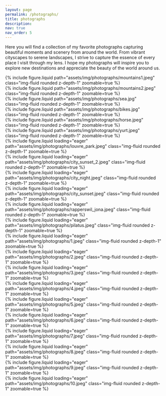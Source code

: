 ```yaml
---
layout: page
permalink: /photographs/
title: photographs
description:
nav: true
nav_order: 5
---
```


Here you will find a collection of my favorite photographs capturing beautiful moments and scenery from around the world. From vibrant cityscapes to serene landscapes, I strive to capture the essence of every place I visit through my lens. I hope my photographs will inspire you to explore new destinations and appreciate the beauty of the world around us.

<div class="row mt-4">
    <div class="col-sm mt-3 mt-md-0">
        {% include figure.liquid path="assets/img/photographs/mountains1.jpeg" class="img-fluid rounded z-depth-1" zoomable=true %}
    </div>
    <div class="col-sm mt-3 mt-md-0">
        {% include figure.liquid path="assets/img/photographs/mountains2.jpeg" class="img-fluid rounded z-depth-1" zoomable=true %}
    </div>
</div>

<div class="row mt-4">
    <div class="col-sm mt-3 mt-md-0">
        {% include figure.liquid path="assets/img/photographs/sea.jpg" class="img-fluid rounded z-depth-1" zoomable=true %}
    </div>
    <div class="col-sm mt-3 mt-md-0">
        {% include figure.liquid path="assets/img/photographs/bikes.jpg" class="img-fluid rounded z-depth-1" zoomable=true %}
    </div>
</div>

<div class="row mt-4">
    <div class="col-sm mt-3 mt-md-0">
        {% include figure.liquid path="assets/img/photographs/horse.jpeg" class="img-fluid rounded z-depth-1" zoomable=true %}
    </div>
    <div class="col-sm mt-3 mt-md-0">
        {% include figure.liquid path="assets/img/photographs/yurt.jpeg" class="img-fluid rounded z-depth-1" zoomable=true %}
    </div>
</div>

<div class="row mt-4">
    <div class="col-sm mt-3 mt-md-0">
        {% include figure.liquid loading="eager" path="assets/img/photographs/louvre_park.jpeg" class="img-fluid rounded z-depth-1" zoomable=true %}
    </div>
    <div class="col-sm mt-3 mt-md-0">
        {% include figure.liquid loading="eager" path="assets/img/photographs/city_sunset_2.jpeg" class="img-fluid rounded z-depth-1" zoomable=true %}
    </div>
</div>

<div class="row mt-4">
    <div class="col-sm mt-3 mt-md-0">
        {% include figure.liquid loading="eager" path="assets/img/photographs/city_night.jpeg" class="img-fluid rounded z-depth-1" zoomable=true %}
    </div>
    <div class="col-sm mt-3 mt-md-0">
        {% include figure.liquid loading="eager" path="assets/img/photographs/city_sunset.jpeg" class="img-fluid rounded z-depth-1" zoomable=true %}
    </div>
</div>

<div class="row mt-4">
    <div class="col-sm mt-3 mt-md-0">
        {% include figure.liquid loading="eager" path="assets/img/photographs/rapperswil_jona.jpeg" class="img-fluid rounded z-depth-1" zoomable=true %}
    </div>
    <div class="col-sm mt-3 mt-md-0">
        {% include figure.liquid loading="eager" path="assets/img/photographs/pilatus.jpeg" class="img-fluid rounded z-depth-1" zoomable=true %}
    </div>
</div>

<div class="row mt-4">
    <div class="col-sm mt-3 mt-md-0">
        {% include figure.liquid loading="eager" path="assets/img/photographs/1.jpeg" class="img-fluid rounded z-depth-1" zoomable=true %}
    </div>
    <div class="col-sm mt-3 mt-md-0">
        {% include figure.liquid loading="eager" path="assets/img/photographs/2.jpeg" class="img-fluid rounded z-depth-1" zoomable=true %}
    </div>
</div>

<div class="row mt-4">
    <div class="col-sm mt-3 mt-md-0">
        {% include figure.liquid loading="eager" path="assets/img/photographs/3.jpeg" class="img-fluid rounded z-depth-1" zoomable=true %}
    </div>
    <div class="col-sm mt-3 mt-md-0">
        {% include figure.liquid loading="eager" path="assets/img/photographs/4.jpeg" class="img-fluid rounded z-depth-1" zoomable=true %}
    </div>
</div>

<div class="row mt-4">
    <div class="col-sm mt-3 mt-md-0">
        {% include figure.liquid loading="eager" path="assets/img/photographs/5.jpeg" class="img-fluid rounded z-depth-1" zoomable=true %}
    </div>
    <div class="col-sm mt-3 mt-md-0">
        {% include figure.liquid loading="eager" path="assets/img/photographs/6.jpeg" class="img-fluid rounded z-depth-1" zoomable=true %}
    </div>
</div>

<div class="row mt-4">
    <div class="col-sm mt-3 mt-md-0">
        {% include figure.liquid loading="eager" path="assets/img/photographs/7.jpeg" class="img-fluid rounded z-depth-1" zoomable=true %}
    </div>
    <div class="col-sm mt-3 mt-md-0">
        {% include figure.liquid loading="eager" path="assets/img/photographs/8.jpeg" class="img-fluid rounded z-depth-1" zoomable=true %}
    </div>
</div>

<div class="row mt-4">
    <div class="col-sm mt-3 mt-md-0">
        {% include figure.liquid loading="eager" path="assets/img/photographs/9.jpeg" class="img-fluid rounded z-depth-1" zoomable=true %}
    </div>
    <div class="col-sm mt-3 mt-md-0">
        {% include figure.liquid loading="eager" path="assets/img/photographs/10.jpeg" class="img-fluid rounded z-depth-1" zoomable=true %}
    </div>
</div>
